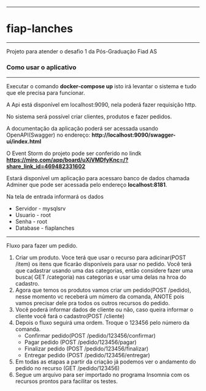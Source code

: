 ********************************************************
# fiap-lanches
********************************************************

Projeto para atender o desafio 1 da Pós-Graduação Fiad AS


### Como usar o aplicativo
********************************************************
Executar o comando ****docker-compose up****  isto irá levantar o sistema e tudo que ele precisa para funcionar.

A Api está disponível em localhost:9090, nela poderá fazer requisição http.

No sistema será possível criar clientes, produtos e fazer pedidos.

A documentação da aplicação poderá ser acessada usando OpenAPI(Swagger) no endereço: ****http://localhost:9090/swagger-ui/index.html****

O Event Storm do projeto pode ser conferido no lindk ****https://miro.com/app/board/uXjVMDfyKnc=/?share_link_id=469482331602****

Estará disponível um aplicação para acessaro banco de dados chamada Adminer que pode ser acessada pelo endereço ****localhost:8181****.

Na tela de entrada informará os dados
* Servidor - mysqlsrv
* Usuario - root
* Senha - root
* Database - fiaplanches
* ********************************************************
Fluxo para fazer um pedido.
1. Criar um produto. Voce terá que usar o recurso para adicinar(POST /item) os itens que ficarão disponíveis para usar no pedido.
Você terá que cadastrar usando uma das categorias, então considere fazer uma busca( GET /categoria) nas categorias e usar uma delas na hroa do cadastro.
2. Agora que temos os produtos vamos criar um pedido(POST /pedido), nesse momento vc receberá um número da comanda, ANOTE pois vamos precisar dele pra todos os outros recursos do pedido.
3. Você poderá informar dados de cliente ou não, caso queira informar o cliente você fará o cadastro(POST /cliente)
4. Depois o fluxo seguirá uma ordem. Troque o 123456 pelo número da comanda.  
   * Confirmar pedido(POST /pedido/123456/confirmar)
   * Pagar pedido (POST /pedido/123456/pagar)
   * Finalizar pedido (POST /pedido/123456/finalizar)
   * Entregar pedido (POST /pedido/123456/entregar)
5. Em todas as etapas a partir da criação já podemos ver o andamento do pedido no recurso (GET /pedido/123456)
6. Segue um arquivo para ser importado no programa Insomnia com os recursos prontos para facilitar os testes.


